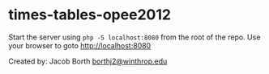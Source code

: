 # times-tables-opee2012

Start the server using `php -S localhost:8080` from the root of the repo.  Use your browser to goto [http://localhost:8080](http://localhost:8080)

Created by: Jacob Borth
borthj2@winthrop.edu
